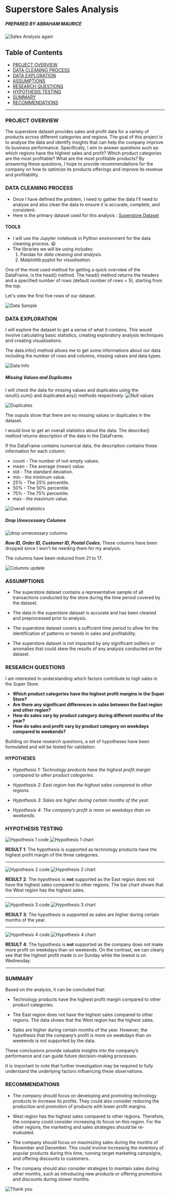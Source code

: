 # Superstore Sales Analysis
##### *PREPARED BY ABRAHAM MAURICE* 

![Sales Analysis again](https://github.com/user-attachments/assets/dc17f806-3985-4f6e-8a51-9c2e6a3602bd)

## Table of Contents

- [PROJECT OVERVIEW](#project-overview)
- [DATA CLEANING PROCESS](#data-cleaning-process)
- [DATA EXPLORATION](#data-exploration)
- [ASSUMPTIONS](#assumptions)
- [RESEARCH QUESTIONS](#research-questions)
- [HYPOTHESIS TESTING](hypothesis-testing)
- [SUMMARY](#summary)
- [RECOMMENDATIONS](#recommendations)

---

### PROJECT OVERVIEW 
The superstore dataset provides sales and profit data for a variety of products across different categories and regions. 
The goal of this project is to analyse the data and identify insights that can help the company improve its business performance. 
Specifically, I aim to answer questions such as: which regions have the highest sales and profit? Which product categories are the most profitable? What are the most profitable products? 
By answering these questions, I hope to provide recommendations for the company on how to optimize its products offerings and improve its revenue and profitability. 

### DATA CLEANING PROCESS
- Once I have defined the problem, I need to gather the data I’ll need to analyse and also clean the data to ensure it is accurate, complete, and consistent. 
- Here is the primary dataset used for this analysis : [Superstore Dataset](https://www.kaggle.com/datasets/vivek468/superstore-dataset-final)

 #### TOOLS 
- I will use the Jupyter notebook in Python environment for the data cleaning process. 😃
- The libraries we will be using includes:
  1. Pandas for *data cleaning and analysis.*
  2. Matplotlib.pyplot for *visualisation.*

One of the most used method for getting a quick overview of the DataFrame, is the head() method. The head() method returns the headers and a specified number of rows (default number of rows = 5), starting from the top.

Let's view the first five rows of our dataset.

![Data Sample](https://github.com/user-attachments/assets/c1149692-f7f6-43d3-98ce-c9b761ebd74d)

### DATA EXPLORATION
I will explore the dataset to get a sense of what it contains.
This would involve calculating basic statistics, creating exploratory analysis techniques and creating visualisations.

The data.info() method allows me to get some informations about our data including the number of rows and columns, missing values and data types.

![Data Info](https://github.com/user-attachments/assets/f0c17e17-043c-46c3-873c-864a2e055491)

##### Missing Values and Duplicates
I will check the data for missing values and duplicates using the isnull().sum() and duplicated.any() methods respectively:
![Null values](https://github.com/user-attachments/assets/f0dcb32d-d343-4179-806b-00fab0db0e02)


![Duplicates](https://github.com/user-attachments/assets/1b63dd87-980b-4551-b578-fca9b3916768)

The ouputs show that there are no missing values or duplicates in the dataset. 

I would love to get an overall statistics about the data. The describe() method returns description of the data in the DataFrame.

If the DataFrame contains numerical data, the description contains these information for each column:

- count - The number of not-empty values.
- mean - The average (mean) value.
- std - The standard deviation.
- min - the minimum value.
- 25% - The 25% percentile.
- 50% - The 50% percentile.
- 75% - The 75% percentile.
- max - the maximum value.

![Overall statistics](https://github.com/user-attachments/assets/d59b276d-c53e-44b3-981f-7bce39033958)


##### Drop Unnecessary Columns
![drop unnecessary columns](https://github.com/user-attachments/assets/6f934855-ea6b-4f08-8f94-068f5aeb142c)

_**Row ID, Order ID, Customer ID, Postal Codes**_; These columns have been dropped since I won't be needing them for my analysis.

The columns have been reduced from 21 to 17.

![Columns update](https://github.com/user-attachments/assets/22efe098-72fa-477b-85d8-1f0aca5101c8)


### ASSUMPTIONS

- The superstore dataset contains a representative sample of all transactions conducted by the store during the time period covered by the dataset. 

- The data in the superstore dataset is accurate and has been cleaned and preprocessed prior to analysis. 

- The superstore dataset covers a sufficient time period to allow for the identification of patterns or trends in sales and profitability. 

- The superstore dataset is not impacted by any significant outliers or anomalies that could skew the results of any analysis conducted on the dataset. 

 
### RESEARCH QUESTIONS 
I am interested in understanding which factors contribute to high sales in the Super Store. 

- **Which product categories have the highest profit margins in the Super Store?**
- **Are there any significant differences in sales between the East region and other region?**
- **How do sales vary by product category during different months of the year?**
- **How do sales and profit vary by product category on weekdays compared to weekends?** 

Building on these research questions, a set of hypotheses have been formulated and will be tested for validation: 

#### HYPOTHESES 

- _Hypothesis 1: Technology products have the highest profit margin compared to other product categories._

- _Hypothesis 2: East region has the highest sales compared to other regions._ 

- _Hypothesis 3: Sales are higher during certain months of the year._

- _Hypothesis 4: The company’s profit is more on weekdays than on weekends._

### HYPOTHESIS TESTING
![Hypothesis 1 code](https://github.com/user-attachments/assets/4377cef1-0eab-4225-b214-87d417f855f9)
![Hypothesis 1 chart](https://github.com/user-attachments/assets/a9785463-31d7-4fcd-b7fe-219f2b425072)

**RESULT 1**: The hypothesis is supported as technology products have the highest profit margin of the three categories. 

---

![Hypothesis 2 code](https://github.com/user-attachments/assets/8805b830-bdda-4f49-98b8-eacb629a155e)
![Hypothesis 2 chart](https://github.com/user-attachments/assets/051cb950-00ee-472a-8fe5-e14e12c0c997)

**RESULT 2**: The hypothesis is **not** supported as the East region does not have the highest sales compared to other regions. 
The bar chart shows that the West region has the highest sales. 

---

![Hypothesis 3 code](https://github.com/user-attachments/assets/63e5b204-43ad-43d3-9aee-83f8a74ae5c4)
![Hypothesis 3 chart](https://github.com/user-attachments/assets/ec1c532b-fa1d-42c6-a160-d192d6e3567c)

**RESULT 3**: The hypothesis is supported as sales are higher during certain months of the year.

---

![Hypothesis 4 code](https://github.com/user-attachments/assets/4e2a1cec-3c46-413c-ae3f-cdf3ed77b148)
![Hypothesis 4 chart](https://github.com/user-attachments/assets/972856bd-e4ce-4b71-9baa-59cc2b7f7068)

**RESULT 4**: The hypothesis is **not** supported as the company does not make more profit on weekdays than on weekends. On the contrast, we can clearly see that the highest profit made is on Sunday while the lowest is on Wednesday.

---


### SUMMARY 
Based on the analysis, it can be concluded that: 

- Technology products have the highest profit margin compared to other product categories. 

- The East region does not have the highest sales compared to other regions. The data shows that the West region has the highest sales. 

- Sales are higher during certain months of the year. However, the hypothesis that the company’s profit is more on weekdays than on weekends is not supported by the data. 

These conclusions provide valuable insights into the company’s performance and can guide future decision-making processes. 

It is important to note that further investigation may be required to fully understand the underlying factors influencing these observations. 

 
### RECOMMENDATIONS 

- The company should focus on developing and promoting technology products to increase its profits. They could also consider reducing the production and promotion of products with lower profit margins. 

- West region has the highest sales compared to other regions. Therefore, the company could consider increasing its focus on this region. For the other regions, the marketing and sales strategies should be re-evaluated. 

- The company should focus on maximizing sales during the months of November and December. This could involve increasing the inventory of popular products during this time, running target marketing campaigns, and offering discounts to customers. 

- The company should also consider strategies to maintain sales during other months, such as introducing new products or offering promotions and discounts during slower months. 

 
![Thank you](https://github.com/user-attachments/assets/bd1f7839-a002-4e31-a0eb-15de1350f284)
